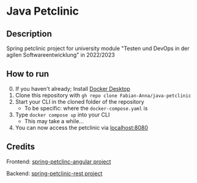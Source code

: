 # Java Petclinic
## Description
Spring petclinic project for university module "Testen und DevOps in der agilen Softwareentwicklung" in 2022/2023

## How to run
0. If you haven't already; Install [Docker Desktop](https://www.docker.com/products/docker-desktop/)
1. Clone this repository with `gh repo clone Fabian-Anna/java-petclinic`
2. Start your CLI in the cloned folder of the repository
    - To be specific: where the `docker-compose.yaml` is
3. Type `docker compose up` into your CLI
    - This may take a while...
4. You can now access the petclinic via [localhost:8080](localhost:8080)

## Credits
Frontend: [spring-petclinc-angular project](https://github.com/spring-petclinic/spring-petclinic-angular)

Backend: [spring-petclinic-rest project](https://github.com/spring-petclinic/spring-petclinic-rest)
